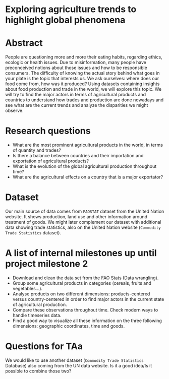 # Exploring agriculture trends to highlight global phenomena

# Abstract
People are questioning more and more their eating habits, regarding ethics, ecologic or health issues. Due to misinformation, many people have preconceived notions about those issues and how to be responsible consumers. The difficulty of knowing the actual story behind what goes in your plate is the topic that interests us. We ask ourselves: where does our food come from,  how was it produced?
Using datasets containing insights about food production and trade in the world, we will explore this topic. We will try to find the major actors in terms of agricultural products and countries to understand how trades and production are done nowadays and see what are the current trends and analyze the disparities we might observe.

# Research questions
- What are the most prominent agricultural products in the world, in terms of quantity and trades? 
- Is there a balance between countries and their importation and exportation of agricultural products?
- What is the evolution of the global agricultural production throughout time?
- What are the agricultural effects on a country that is a major exportator?

# Dataset
Our main source of data comes from `FAOSTAT` dataset from the United Nation website. It shows production, land use and other information around treatment of goods. We might later complement our dataset with additional data showing trade statistics, also on the United Nation website (`Commodity Trade Statistics` dataset).

# A list of internal milestones up until project milestone 2
- Download and clean the data set from the FAO Stats (Data wrangling).
- Group some agricultural products in categories (cereals, fruits and vegetables…).
- Analyse products on two different dimensions: products-centered versus country-centered in order to find major actors in the current state of agricultural production.
- Compare these observations throughout time. Check modern ways to handle timeseries data.
- Find a good way to visualize all these information on the three following dimensions: geographic coordinates, time and goods. 

# Questions for TAa
We would like to use another dataset (`Commodity Trade Statistics` Database) also coming from the UN data website. Is it a good idea/Is it possible to combine those two?
